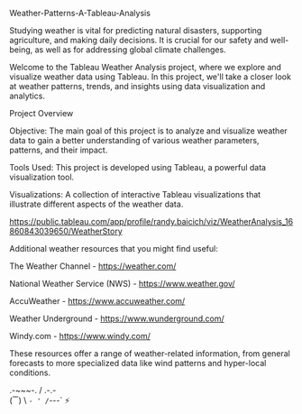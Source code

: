 Weather-Patterns-A-Tableau-Analysis

Studying weather is vital for predicting natural disasters, supporting agriculture, and making daily decisions. It is crucial for our safety and well-being, as well as for addressing global climate challenges.

Welcome to the Tableau Weather Analysis project, where we explore and visualize weather data using Tableau. In this project, we'll take a closer look at weather patterns, trends, and insights using data visualization and analytics.

Project Overview

Objective: The main goal of this project is to analyze and visualize weather data to gain a better understanding of various weather parameters, patterns, and their impact.

Tools Used: This project is developed using Tableau, a powerful data visualization tool.

Visualizations: A collection of interactive Tableau visualizations that illustrate different aspects of the weather data.

https://public.tableau.com/app/profile/randy.baicich/viz/WeatherAnalysis_16860843039650/WeatherStory

Additional weather resources that you might find useful:

The Weather Channel - https://weather.com/

National Weather Service (NWS) - https://www.weather.gov/

AccuWeather - https://www.accuweather.com/

Weather Underground - https://www.wunderground.com/

Windy.com - https://www.windy.com/

These resources offer a range of weather-related information, from general forecasts to more specialized data like wind patterns and hyper-local conditions.

  .-~~~-.
 /  .-.-  \
(       ̅ ̅  )
 \  ` - ' /
   `---`
      ⚡




